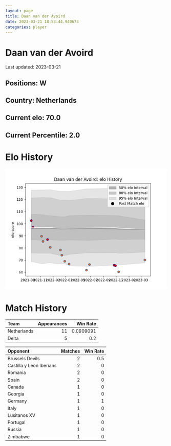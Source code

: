 ```yaml
---  
layout: page  
title: Daan van der Avoird  
date: 2023-03-21 18:53:44.940673  
categories: player  
---
```

# Daan van der Avoird


Last updated: 2023-03-21
## Positions: W

## Country: Netherlands

## Current elo: 70.0

## Current Percentile: 2.0

# Elo History


![elo history](history_DaanvanderAvoird.png)
# Match History


| Team        |   Appearances |   Win Rate |
|:------------|--------------:|-----------:|
| Netherlands |            11 |  0.0909091 |
| Delta       |             5 |  0.2       |

| Opponent                 |   Matches |   Win Rate |
|:-------------------------|----------:|-----------:|
| Brussels Devils          |         2 |        0.5 |
| Castilla y Leon Iberians |         2 |        0   |
| Romania                  |         2 |        0   |
| Spain                    |         2 |        0   |
| Canada                   |         1 |        0   |
| Georgia                  |         1 |        0   |
| Germany                  |         1 |        1   |
| Italy                    |         1 |        0   |
| Lusitanos XV             |         1 |        0   |
| Portugal                 |         1 |        0   |
| Russia                   |         1 |        0   |
| Zimbabwe                 |         1 |        0   |